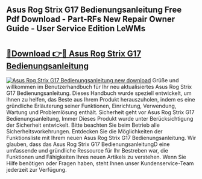 ## Asus Rog Strix G17 Bedienungsanleitung Free Pdf Download - Part-RFs New Repair Owner Guide - User Service Edition LeWMs

# <h2><a href="http://df5lzik.blite.top/?on=Asus+Rog+Strix+G17+Bedienungsanleitung">🔗Download 👉🔴 Asus Rog Strix G17 Bedienungsanleitung</a></h2>

[![Asus Rog Strix G17 Bedienungsanleitung new download](https://i.imgur.com/lujVjoI.png)](http://df5lzik.blite.top/?on=Asus+Rog+Strix+G17+Bedienungsanleitung)
Grüße und willkommen im Benutzerhandbuch für Ihr neu aktualisiertes Asus Rog Strix G17 Bedienungsanleitung. Dieses Handbuch wurde speziell entwickelt, um Ihnen zu helfen, das Beste aus Ihrem Produkt herauszuholen, indem es eine gründliche Erläuterung seiner Funktionen, Einrichtung, Verwendung, Wartung und Problemlösung enthält. Sicherheit geht vor Asus Rog Strix G17 Bedienungsanleitung, Immer Dieses Produkt wurde unter Berücksichtigung der Sicherheit entwickelt. Bitte beachten Sie beim Betrieb alle Sicherheitsvorkehrungen. Entdecken Sie die Möglichkeiten der Funktionsliste mit Ihrem neuen Asus Rog Strix G17 Bedienungsanleitung. Wir glauben, dass das Asus Rog Strix G17 BedienungsanleitungD eine umfassende und gründliche Ressource für Ihr Bestreben war, die Funktionen und Fähigkeiten Ihres neuen Artikels zu verstehen. Wenn Sie Hilfe benötigen oder Fragen haben, steht Ihnen unser Kundenservice-Team jederzeit zur Verfügung.
